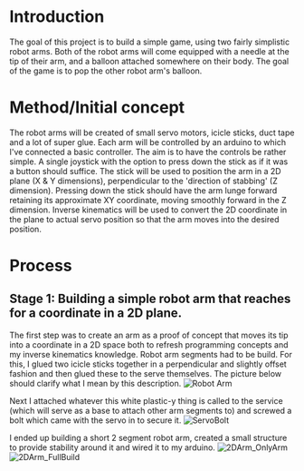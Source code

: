 # Introduction
The goal of this project is to build a simple game, using two fairly simplistic robot arms.
Both of the robot arms will come equipped with a needle at the tip of their arm, and a balloon attached somewhere on their body.
The goal of the game is to pop the other robot arm's balloon.

# Method/Initial concept
The robot arms will be created of small servo motors, icicle sticks, duct tape and a lot of super glue.
Each arm will be controlled by an arduino to which I've connected a basic controller.
The aim is to have the controls be rather simple. A single joystick with the option to press down the stick as if it was a button should suffice.
The stick will be used to position the arm in a 2D plane (X & Y dimensions), perpendicular to the 'direction of stabbing' (Z dimension). 
Pressing down the stick should have the arm lunge forward retaining its approximate XY coordinate, moving smoothly forward in the Z dimension.
Inverse kinematics will be used to convert the 2D coordinate in the plane to actual servo position so that the arm moves into the desired position.

# Process
## Stage 1: Building a simple robot arm that reaches for a coordinate in a 2D plane.
The first step was to create an arm as a proof of concept that moves its tip into a coordinate in a 2D space both to refresh programming concepts and my inverse kinematics knowledge.
Robot arm segments had to be build. For this, I glued two icicle sticks together in a perpendicular and slightly offset fashion and then glued these to the serve themselves.
The picture below should clarify what I mean by this description.
![Robot Arm](https://github.com/rutger-hertoghe/RobotArm-Project/assets/5301949/31ca3a1b-223c-4bf8-b7ac-1c08baf8aec8)

Next I attached whatever this white plastic-y thing is called to the service (which will serve as a base to attach other arm segments to) and screwed a bolt which came with the servo in to secure it.
![ServoBolt](https://github.com/rutger-hertoghe/RobotArm-Project/assets/5301949/06577751-4a9e-46cd-ae8b-35ce538a19e1)

I ended up building a short 2 segment robot arm, created a small structure to provide stability around it and wired it to my arduino.
![2DArm_OnlyArm](https://github.com/rutger-hertoghe/RobotArm-Project/assets/5301949/58076fa9-63f3-487f-840c-1763f19f72db)
![2DArm_FullBuild](https://github.com/rutger-hertoghe/RobotArm-Project/assets/5301949/9e694659-2c0e-4935-893b-7191fed50faf)

